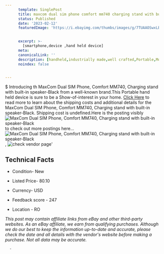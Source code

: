 ```yaml
---
      template: SinglePost
      title: maxcom dual sim phone comfort mm740 charging stand with built in speaker black
      status: Published
      date: '2023-02-12'
      featuredImage: 'https://i.ebayimg.com/thumbs/images/g/7TUAAOSwxLBhGqao/s-l225.jpg'
       

      excerpt: >-
        [smartphone,device ,hand held device]
      meta:
      canonicalLink: ''
      description: [handheld,industrially made,well crafted,Portable,Mobile,Compact,Convenient,Lightweight,Maneuverable,Man-portable,Miniature,Carriable,Hand-held,Light,Holdable,Transportable,Mobile device,Pocket-sized,On-the-go,Wireless,Cordless,Compact size,Convenient size, smartphone,device ,hand held device]
      noindex: false
      

---
```

$
      Introducing th MaxCom Dual SIM Phone, Comfort MM740, Charging stand with built-in speaker-Black from a well-known brand.This Portable hand held device is sure to be a Show-of-interest in your home. [Click Here](https://www.ebay.com/itm/144157747080?hash=item219078a788%3Ag%3A7TUAAOSwxLBhGqao&mkevt=1&mkcid=1&mkrid=711-53200-19255-0&campid=%253CePNCampaignId%253E&customid=%253CreferenceId%253E&toolid=10049) to read more to learn about the shipping costs and additional details for the MaxCom Dual SIM Phone, Comfort MM740, Charging stand with built-in speaker-Black. Shipping cost is undefined.Here is the posting visibly ![MaxCom Dual SIM Phone, Comfort MM740, Charging stand with built-in speaker-Black](https://i.ebayimg.com/thumbs/images/g/7TUAAOSwxLBhGqao/s-l225.jpg) to check out more postings here... ![MaxCom Dual SIM Phone, Comfort MM740, Charging stand with built-in speaker-Black](https://i.ebayimg.com/images/g/7TUAAOSwxLBhGqao/s-l1600.jpg), ![check vendor page](https://origin-galleryplus.ebayimg.com/ws/web/144157747080_2_0_1/225x225.jpg,https://origin-galleryplus.ebayimg.com/ws/web/144157747080_3_0_1/225x225.jpg,https://origin-galleryplus.ebayimg.com/ws/web/144157747080_4_0_1/225x225.jpg,https://origin-galleryplus.ebayimg.com/ws/web/144157747080_5_0_1/225x225.jpg,https://origin-galleryplus.ebayimg.com/ws/web/144157747080_6_0_1/225x225.jpg,https://origin-galleryplus.ebayimg.com/ws/web/144157747080_7_0_1/225x225.jpg,https://origin-galleryplus.ebayimg.com/ws/web/144157747080_8_0_1/225x225.jpg,https://origin-galleryplus.ebayimg.com/ws/web/144157747080_9_0_1/225x225.jpg,https://origin-galleryplus.ebayimg.com/ws/web/144157747080_10_0_1/225x225.jpg,https://origin-galleryplus.ebayimg.com/ws/web/144157747080_11_0_1/225x225.jpg,https://origin-galleryplus.ebayimg.com/ws/web/144157747080_12_0_1/225x225.jpg)'

      

 ## Technical Facts 



     
      

 - Condition- New 


      

 - Listed Price- 80.10 


      

 - Currency- USD 


      

 - Feedback score - 247 


      

 - Location - RO 


      
      

 *_This post may contain affiliate links from eBay and other third-party websites. As an eBay affiliate, we earn from qualifying purchases. Although we do our best to keep the information up-to-date and accurate, please check the date and all details with the vendor's website before making a purchase. Not all data may be accurate._*




      -
